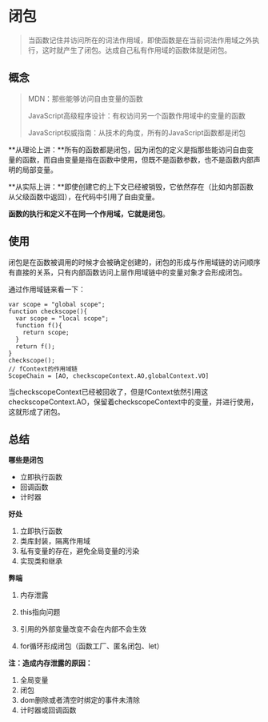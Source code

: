 # 闭包

> 当函数记住并访问所在的词法作用域，即使函数是在当前词法作用域之外执行，这时就产生了闭包。达成自己私有作用域的函数体就是闭包。

## **概念**

> MDN：那些能够访问自由变量的函数
>
> JavaScript高级程序设计：有权访问另一个函数作用域中的变量的函数
>
> JavaScript权威指南：从技术的角度，所有的JavaScript函数都是闭包

**从理论上讲：**所有的函数都是闭包，因为闭包的定义是指那些能访问自由变量的函数，而自由变量是指在函数中使用，但既不是函数参数，也不是函数内部声明的局部变量。

**从实际上讲：**即使创建它的上下文已经被销毁，它依然存在（比如内部函数从父级函数中返回），在代码中引用了自由变量。

**函数的执行和定义不在同一个作用域，它就是闭包**。

## **使用**

闭包是在函数被调用的时候才会被确定创建的，闭包的形成与作用域链的访问顺序有直接的关系，只有内部函数访问上层作用域链中的变量对象才会形成闭包。

通过作用域链来看一下：

```
var scope = "global scope";
function checkscope(){
  var scope = "local scope";
  function f(){
    return scope;
  }
  return f();
}
checkscope();
// fContext的作用域链
ScopeChain = [AO, checkscopeContext.AO,globalContext.VO]
```

当checkscopeContext已经被回收了，但是fContext依然引用这checkscopeContext.AO，保留着checkscopeContext中的变量，并进行使用，这就形成了闭包。

## 总结

**哪些是闭包**

* 立即执行函数
* 回调函数
* 计时器

**好处**

1. 立即执行函数
1. 类库封装，隔离作用域
1. 私有变量的存在，避免全局变量的污染
1. 实现类和继承

**弊端**

1. 内存泄露

1. this指向问题

1. 引用的外部变量改变不会在内部不会生效

1. for循环形成闭包（函数工厂、匿名闭包、let）

**注：造成内存泄露的原因：**

1. 全局变量
1. 闭包
1. dom删除或者清空时绑定的事件未清除
1. 计时器或回调函数

